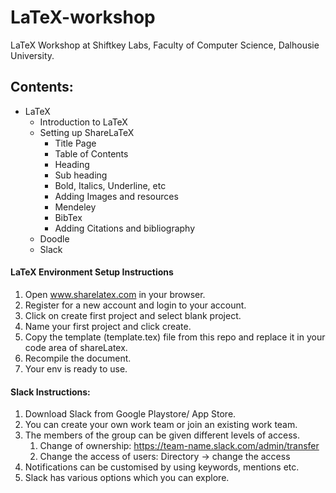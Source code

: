 # LaTeX-workshop
LaTeX Workshop at Shiftkey Labs, Faculty of Computer Science, Dalhousie University. 

## Contents: 
* LaTeX
  * Introduction to LaTeX
  * Setting up ShareLaTeX
    * Title Page
    * Table of Contents
    * Heading
    * Sub heading
    * Bold, Italics, Underline, etc
    * Adding Images and resources
    * Mendeley
    * BibTex
    * Adding Citations and bibliography
   * Doodle
   * Slack
   
#### LaTeX Environment Setup Instructions
1. Open www.sharelatex.com in your browser. 
2. Register for a new account and login to your account. 
3. Click on create first project and select blank project. 
4. Name your first project and click create. 
5. Copy the template (template.tex) file from this repo and replace it in your code area of shareLatex. 
6. Recompile the document. 
7. Your env is ready to use. 



#### Slack Instructions:
1. Download Slack from Google Playstore/ App Store.
2. You can create your own work team or join an existing work team.
3. The members of the group can be given different levels of access. 
    1. Change of ownership:  https://team-name.slack.com/admin/transfer
    2. Change the access of users: Directory -> change the access
4. Notifications can be customised by using keywords, mentions etc.
5. Slack has various options which you can explore.
